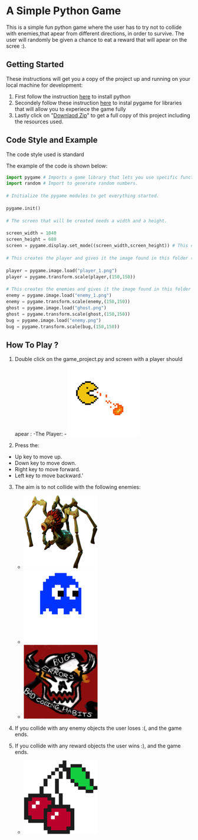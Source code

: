 # A Simple Python Game 
This is a simple fun python game where the user has to try not to collide with enemies,that apear from different directions, in order to survive.
The user will randomly be given a chance to eat a reward that will apear on the scree :).
## Getting Started
These instructions will get you a copy of the project up and running on your local machine for development:
1) First follow the instruction [here](https://www.codecademy.com/articles/install-python) to install python 
2) Secondely follow these instruction [here](https://www.pygame.org/wiki/GettingStarted) to instal pygame for libraries that will allow you to experiece the game fully
3) Lastly click on "[Downlaod Zip](https://www.instructables.com/Downloading-Code-From-GitHub/)" to get a full copy of this project including the resources used.

## Code Style and Example
The code style used is standard 

The example of the code is shown below:

```python
import pygame # Imports a game library that lets you use specific functions in your program.
import random # Import to generate random numbers. 

# Initialize the pygame modules to get everything started.

pygame.init() 

# The screen that will be created needs a width and a height.

screen_width = 1040
screen_height = 680
screen = pygame.display.set_mode((screen_width,screen_height)) # This creates the screen and gives it the width and height specified as a 2 item sequence.

# This creates the player and gives it the image found in this folder (similarly with the enemy image). 

player = pygame.image.load("player_1.png")
player = pygame.transform.scale(player,(150,150))

# This creates the enemies and gives it the image found in this folder (similarly with the enemy image).
enemy = pygame.image.load("enemy_1.png")
enemy = pygame.transform.scale(enemy,(150,150))
ghost = pygame.image.load("ghost.png")
ghost = pygame.transform.scale(ghost,(150,150))
bug = pygame.image.load("enemy.png")
bug = pygame.transform.scale(bug,(150,150))
```

## How To Play ?
1) Double click on the game_project.py and screen with a player should apear :
  -The Player:
  -<img src="https://github.com/mphalane/simple-game-python/blob/master/player_1.png" alt="enemy 1" width="200" height="200" />
  
2) Press the:
  - Up key to move up.
  - Down key to move down.
  - Right key to move forward.
  - Left key to move backward.'
3) The aim is to not collide with the following enemies:
   - <img src="https://github.com/mphalane/simple-game-python/blob/master/enemy_1.png" alt="enemy 1" width="200" height="200" />
   - <img src="https://github.com/mphalane/simple-game-python/blob/master/ghost.png" alt="enemy 2" width="200" height="200" />
   - <img src="https://github.com/mphalane/simple-game-python/blob/master/enemy.png" alt="enemy 3" width="200" height="200" />
   
4) If you collide with any enemy objects the user loses :(, and the game ends.

5) If you collide with any reward objects the user wins :), and the game ends.
   - <img src="https://github.com/mphalane/simple-game-python/blob/master/reward.png" alt="reward" width="200" height="200" />
   
